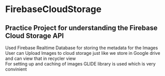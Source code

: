 # FirebaseCloudStorage
## Practice Project for understanding the Firebase Cloud Storage API 
Used Firebase Realtime Database for storing the metadata for the Images<br>
User can Upload Images to cloud storage just like we store in Google drive and can view that in recycler view  <br>
For setting up and caching of images GLIDE library is used which is very convinient 

